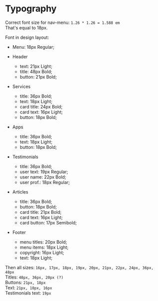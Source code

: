 # Typography #

Correct font size for nav-menu: `1.26 * 1.26 = 1.588 em`  
That's equal to 18px.

Font in design layout:

- Menu: 18px Regular;

- Header

    - text: 21px Light;
    - title: 48px Bold;
    - button: 21px Bold;

- Services 

    - title: 36px Bold;
    - text: 18px Light;
    - card title: 24px Bold;
    - card text: 16px Light;
    - button: 18px Bold;

- Apps 

    - title: 36px Bold;
    - text: 18px Light;
    - button: 18px Bold;

- Testimonials 

    - title: 36px Bold;
    - user text: 19px Regular;
    - user name: 22px Bold;
    - user prof.: 18px Regular;

- Articles

    - title: 36px Bold;
    - button: 18px Bold;
    - card title: 21px Bold;
    - card text: 16px Light;
    - card button: 17px Semibold;

- Footer

    - menu titles: 20px Bold;
    - menu items: 18px Light;
    - copyright: 16px Light;
    - text: 18px Light;

Then all sizes: `16px, 17px, 18px, 19px, 20px, 21px, 22px, 24px, 36px, 48px`  
Titles: `48px, 36px, 20px (?)`  
Buttons: `21px, 18px`  
Text: `21px, 18px, 16px`  
Testimonials text: `19px`  
